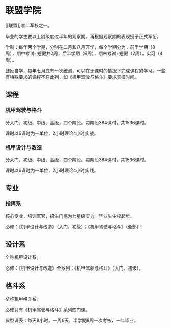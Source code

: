 # 联盟学院

[[联盟]]唯二军校之一。

毕业的学生要以上尉级度过半年的观察期，再根据观察期的表现授予正式军衔。

学制：每年两个学期，分别在二月和八月开学，每个学期分为：前半学期（8周），期中考试+短假共2周，后半学期（8周），期末考试+短假（2周），实习（4周）。

鼓励自学，每年七月底有一次统测，可以在无课时的情况下完成课程的学习。一些有特殊要求的课程不在此列，如《机甲驾驶与格斗》要求实操时间。

## 课程

### 机甲驾驶与格斗

分入门、初级、中级、高级，四个阶段。每阶段384课时，共1536课时。

课时以6课时为一单位，2小时理论4小时实战。

### 机甲设计与改造

分入门、初级、中级、高级，四个阶段。每阶段384课时，共1536课时。

课时以6课时为一单位，2小时理论4小时实践。

###

## 专业

### 指挥系

核心专业，培训军官，招生门槛为七星级实力。毕业生少校起步。

必修：《机甲设计与改造》（入门、初级）；《机甲驾驶与格斗》（全部）；

## 设计系

全称机甲设计系。

必修：《机甲设计与改造》全系列；《机甲驾驶与格斗》（入门、初级）。

## 格斗系

全称机甲格斗系。

必修只有《机甲驾驶与格斗》系列四门课。

典型课表：每天8小时，一周6天，半学期8周一次考核，一年毕业。
